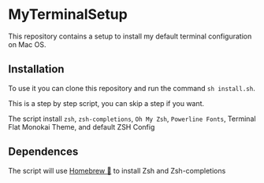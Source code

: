 MyTerminalSetup
===============

This repository contains a setup to install my default terminal configuration on Mac OS.

Installation
------------

To use it you can clone this repository and run the command `sh install.sh`.

This is a step by step script, you can skip a step if you want. 

The script install `zsh`, `zsh-completions`, `Oh My Zsh`, `Powerline Fonts`, Terminal Flat Monokai Theme, and default ZSH Config

Dependences
-----------

The script will use [Homebrew 🍺](http://brew.sh/index_fr.html) to install Zsh and Zsh-completions
